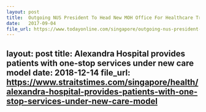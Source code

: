 ```yaml
---
layout: post
title:  Outgoing NUS President To Head New MOH Office For Healthcare Transformation
date:   2017-09-04
file_url: https://www.todayonline.com/singapore/outgoing-nus-president-head-new-moh-office-healthcare-transformation
---
```

layout: post
title:  Alexandra Hospital provides patients with one-stop services under new care model
date:   2018-12-14
file_url: https://www.straitstimes.com/singapore/health/alexandra-hospital-provides-patients-with-one-stop-services-under-new-care-model
---
